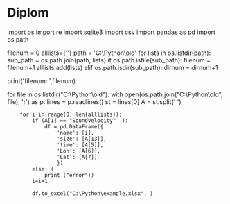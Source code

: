 # Diplom
import os
import re
import sqlite3
import csv
import pandas as pd
import os.path

filenum = 0
alllists={''}
path = 'C:\Python\old'
for lists in os.listdir(path):
    sub_path = os.path.join(path, lists)
    if os.path.isfile(sub_path):
        filenum = filenum+1
        alllists.add(lists)
    elif os.path.isdir(sub_path):
        dirnum = dirnum+1
        
print('filenum: ',filenum)


for file in os.listdir("C:\Python\old"):
    with open(os.path.join("C:\Python\old", file), 'r') as p:
        lines = p.readlines()
        st = lines[0]
        A = st.split(' ')
        
        
        
        for i in range(0, len(alllists)):   
            if (A[1] == "SoundVelocity"  ):
                df = pd.DataFrame({
                    'name': [i],
                    'size': [A[13]],
                    'time': [A[5]],
                    'Lon': [A[6]],
                    'Lat': [A[7]]
                    })
            else: (
                print ("error"))
            i=i+1
            
            df.to_excel("C:\Python\example.xlsx", )
